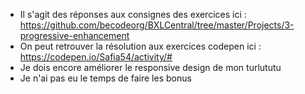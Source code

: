 - Il s'agit des réponses aux consignes des exercices ici : https://github.com/becodeorg/BXLCentral/tree/master/Projects/3-progressive-enhancement
- On peut retrouver la résolution aux exercices codepen ici : https://codepen.io/Safia54/activity/#
- Je dois encore améliorer le responsive design de mon turlututu  
- Je n'ai pas eu le temps de faire les bonus

